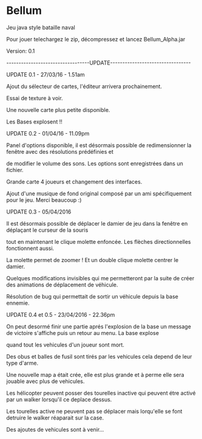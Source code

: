 ﻿# Bellum
Jeu java style bataille naval

Pour jouer telechargez le zip, décompressez et lancez Bellum_Alpha.jar

Version: 0.1

----------------------------------UPDATE---------------------------------

UPDATE 0.1 - 27/03/16 - 1.51am

Ajout du sélecteur de cartes, l'éditeur arrivera prochainement.

Essai de texture à voir.

Une nouvelle carte plus petite disponible.

Les Bases explosent !!

UPDATE 0.2 - 01/04/16 - 11.09pm

Panel d'options disponible, il est désormais possible de redimensionner la fenêtre avec des résolutions prédéfinies et

de modifier le volume des sons. Les options sont enregistrées dans un fichier.

Grande carte 4 joueurs et changement des interfaces.

Ajout d'une musique de fond original composé par un ami spécifiquement pour le jeu. Merci beaucoup :)

UPDATE 0.3 - 05/04/2016

Il est désormais possible de déplacer le damier de jeu dans la fenêtre en déplaçant le curseur de la souris 

tout en maintenant le clique molette enfoncée. Les flèches directionnelles fonctionnent aussi.

La molette permet de zoomer ! Et un double clique molette centrer le damier.

Quelques modifications invisibles qui me permetteront par la suite de créer des animations de déplacement de véhicule.

Résolution de bug qui permettait de sortir un véhicule depuis la base ennemie.

UPDATE 0.4 et 0.5 - 23/04/2016 - 22.36pm

On peut desormé finir une partie aprés l'explosion de la base un message de victoire s'affiche puis un retour au menu. La base explose

quand tout les vehicules d'un joueur sont mort.

Des obus et balles de fusil sont tirés par les vehicules cela depend de leur type d'arme.

Une nouvelle map a était crée, elle est plus grande et à perme elle sera jouable avec plus de vehicules.

Les hélicopter peuvent posser des tourelles inactive qui peuvent étre activé par un walker lorsqu'il ce deplace dessus.

Les tourelles active ne peuvent pas se déplacer mais lorqu'elle se font detruire le walker réaparait sur la case.

Des ajoutes de vehicules sont à venir... 